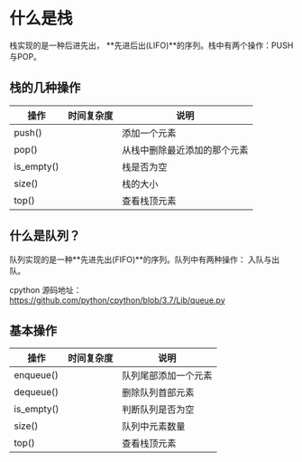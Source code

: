 # 什么是栈

栈实现的是一种后进先出， **先进后出(LIFO)**的序列。栈中有两个操作：PUSH与POP。

## 栈的几种操作

操作 | 时间复杂度 | 说明
--- | --- | ---
push() |   | 添加一个元素
pop() |   | 从栈中删除最近添加的那个元素
is_empty() |   | 栈是否为空
size() |   | 栈的大小
top() |   | 查看栈顶元素



## 什么是队列？

队列实现的是一种**先进先出(FIFO)**的序列。队列中有两种操作： 入队与出队。

cpython 源码地址：https://github.com/python/cpython/blob/3.7/Lib/queue.py

## 基本操作

操作 | 时间复杂度 | 说明
--- | --- | ---
enqueue() |  |队列尾部添加一个元素
dequeue() |  |删除队列首部元素
is_empty() |  |判断队列是否为空
size() |   | 队列中元素数量
top() |   | 查看栈顶元素